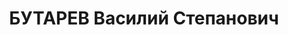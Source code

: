 ---
title: БУТАРЕВ Василий Степанович
description: 'Род. в 1896, Вятская губ., Вятский уезд, д. Карпенчи, русский, обр.:
  начальное, б/п. Проживал: Томск. Управление пожарной охраны, начальник

  Арестован 24.08.1936. Обв. по ст.58-02, троцк. террор. орг-я. Приговор: 29.04.1937
  – 10 лет, 5 лет поражения в правах.

  Реабилитирован 03.1959'
---